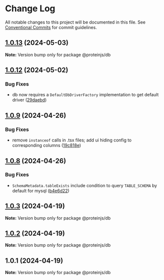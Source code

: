 # Change Log

All notable changes to this project will be documented in this file.
See [Conventional Commits](https://conventionalcommits.org) for commit guidelines.

## [1.0.13](https://github.com/proteinjs/db/compare/@proteinjs/db@1.0.12...@proteinjs/db@1.0.13) (2024-05-03)

**Note:** Version bump only for package @proteinjs/db





## [1.0.12](https://github.com/proteinjs/db/compare/@proteinjs/db@1.0.11...@proteinjs/db@1.0.12) (2024-05-02)


### Bug Fixes

* db now requires a `DefaultDbDriverFactory` implementation to get default driver ([29daebd](https://github.com/proteinjs/db/commit/29daebdd971b106142eb525380f5a7d12a3d8eb6))





## [1.0.9](https://github.com/proteinjs/db/compare/@proteinjs/db@1.0.8...@proteinjs/db@1.0.9) (2024-04-26)


### Bug Fixes

* remove `instanceof` calls in .tsx files; add ui hiding config to corresponding columns ([19c818e](https://github.com/proteinjs/db/commit/19c818eed74197834474231042f51da0a9fe21ed))





## [1.0.8](https://github.com/proteinjs/db/compare/@proteinjs/db@1.0.7...@proteinjs/db@1.0.8) (2024-04-26)


### Bug Fixes

* `SchemaMetadata.tableExists` include condition to query `TABLE_SCHEMA` by default for mysql ([b4e6d22](https://github.com/proteinjs/db/commit/b4e6d224d93db75c83ad75160b83346f2b12d166))





## [1.0.3](https://github.com/proteinjs/db/compare/@proteinjs/db@1.0.2...@proteinjs/db@1.0.3) (2024-04-19)

**Note:** Version bump only for package @proteinjs/db





## [1.0.2](https://github.com/proteinjs/db/compare/@proteinjs/db@1.0.1...@proteinjs/db@1.0.2) (2024-04-19)

**Note:** Version bump only for package @proteinjs/db





## 1.0.1 (2024-04-19)

**Note:** Version bump only for package @proteinjs/db
